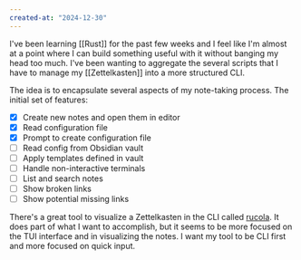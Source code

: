 ```yaml
---
created-at: "2024-12-30"
---
```


I've been learning [[Rust]] for the past few weeks and I feel like I'm almost at a point where I can build something useful with it without banging my head too much. I've been wanting to aggregate the several scripts that I have to manage my [[Zettelkasten]] into a more structured CLI.

The idea is to encapsulate several aspects of my note-taking process. The initial set of features:

- [X] Create new notes and open them in editor
- [X] Read configuration file
- [X] Prompt to create configuration file
- [ ] Read config from Obsidian vault
- [ ] Apply templates defined in vault
- [ ] Handle non-interactive terminals
- [ ] List and search notes
- [ ] Show broken links
- [ ] Show potential missing links

There's a great tool to visualize a Zettelkasten in the CLI called [rucola](https://github.com/Linus-Mussmaecher/rucola). It does part of what I want to accomplish, but it seems to be more focused on the TUI interface and in visualizing the notes. I want my tool to be CLI first and more focused on quick input.

